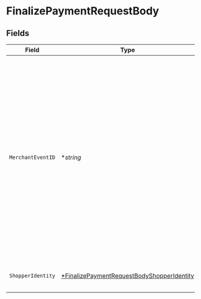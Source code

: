 # FinalizePaymentRequestBody


## Fields

| Field                                                                                                                                                                                                                                                                                       | Type                                                                                                                                                                                                                                                                                        | Required                                                                                                                                                                                                                                                                                    | Description                                                                                                                                                                                                                                                                                 | Example                                                                                                                                                                                                                                                                                     |
| ------------------------------------------------------------------------------------------------------------------------------------------------------------------------------------------------------------------------------------------------------------------------------------------- | ------------------------------------------------------------------------------------------------------------------------------------------------------------------------------------------------------------------------------------------------------------------------------------------- | ------------------------------------------------------------------------------------------------------------------------------------------------------------------------------------------------------------------------------------------------------------------------------------------- | ------------------------------------------------------------------------------------------------------------------------------------------------------------------------------------------------------------------------------------------------------------------------------------------- | ------------------------------------------------------------------------------------------------------------------------------------------------------------------------------------------------------------------------------------------------------------------------------------------- |
| `MerchantEventID`                                                                                                                                                                                                                                                                           | **string*                                                                                                                                                                                                                                                                                   | :heavy_minus_sign:                                                                                                                                                                                                                                                                          | The reference ID associated with a transaction event (auth, capture, refund, void). This is an arbitrary identifier created by the merchant. Bolt does not enforce any uniqueness constraints on this ID. It is up to the merchant to generate identifiers that properly fulfill its needs. | dbe0cd5d-3261-41d9-ba61-49e5b9d07567                                                                                                                                                                                                                                                        |
| `ShopperIdentity`                                                                                                                                                                                                                                                                           | [*FinalizePaymentRequestBodyShopperIdentity](../../models/operations/finalizepaymentrequestbodyshopperidentity.md)                                                                                                                                                                          | :heavy_minus_sign:                                                                                                                                                                                                                                                                          | Identification information for the Shopper                                                                                                                                                                                                                                                  |                                                                                                                                                                                                                                                                                             |